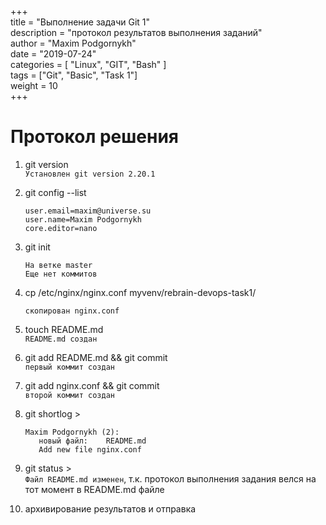 ﻿+++  
title = "Выполнение задачи Git 1"  
description = "протокол результатов выполнения заданий"  
author = "Maxim Podgornykh"  
date = "2019-07-24"  
categories = [ "Linux", "GIT", "Bash" ]  
tags = ["Git", "Basic", "Task 1"]  
weight = 10  
+++

Протокол решения
========================


1. git version   
   `Установлен git version 2.20.1`

2. git config --list 
   ```
   user.email=maxim@universe.su
   user.name=Maxim Podgornykh
   core.editor=nano
   ```  
   
3. git init 
   ```
   На ветке master
   Еще нет коммитов
   ```
  

4. cp /etc/nginx/nginx.conf myvenv/rebrain-devops-task1/  
   ```
   скопирован nginx.conf
   ```
   
5. touch README.md   
   `README.md создан`

6. git add README.md && git commit  
   `первый коммит создан`

7. git add nginx.conf && git commit  
   `второй коммит создан`

8. git shortlog >
   ```
   Maxim Podgornykh (2):
      новый файл:    README.md
      Add new file nginx.conf
   ```
      
9. git status >  
   `Файл README.md изменен`, т.к. протокол выполнения задания велся на тот момент в README.md файле

10. архивирование результатов и отправка


